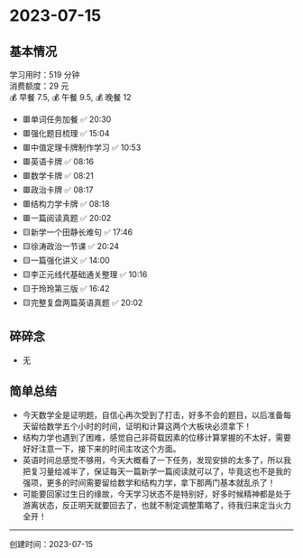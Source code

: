# 2023-07-15

## 基本情况

学习用时：519 分钟  
消费额度：29 元  
💰 早餐 7.5, 💰 午餐 9.5, 💰 晚餐 12

-   🟥单词任务加餐 ✅ 20:30
-   🟥强化题目梳理 ✅ 15:04
-   🟥中值定理卡牌制作学习 ✅ 10:53
-   🟥英语卡牌 ✅ 08:16
-   🟥数学卡牌 ✅ 08:21
-   🟥政治卡牌 ✅ 08:17
-   🟥结构力学卡牌 ✅ 08:18
-   🟥一篇阅读真题 ✅ 20:02
-   🟨新学一个田静长难句 ✅ 17:46
-   🟨徐涛政治一节课 ✅ 20:24
-   🟨一篇强化讲义 ✅ 14:00
-   🟨李正元线代基础通关整理 ✅ 10:16
-   🟨于玲玲第三版 ✅ 16:42
-   🟨完整复盘两篇英语真题 ✅ 20:02

## 碎碎念

- 无

## 简单总结

- 今天数学全是证明题，自信心再次受到了打击，好多不会的题目，以后准备每天留给数学五个小时的时间，证明和计算这两个大板块必须拿下！
- 结构力学也遇到了困难，感觉自己非荷载因素的位移计算掌握的不太好，需要好好注意一下，接下来的时间主攻这个方面。
- 英语时间总感觉不够用，今天大概看了一下任务，发现安排的太多了，所以我把复习量给减半了，保证每天一篇新学一篇阅读就可以了，毕竟这也不是我的强项，更多的时间需要留给数学和结构力学，拿下那两门基本就乱杀了！
- 可能要回家过生日的缘故，今天学习状态不是特别好，好多时候精神都是处于游离状态，反正明天就要回去了，也就不制定调整策略了，待我归来定当火力全开！

---

创建时间：2023-07-15